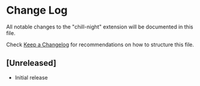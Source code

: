 # Change Log
All notable changes to the "chill-night" extension will be documented in this file.

Check [Keep a Changelog](http://keepachangelog.com/) for recommendations on how to structure this file.

## [Unreleased]
- Initial release
